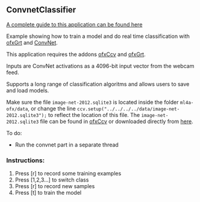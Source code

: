 ## ConvnetClassifier

[A complete guide to this application can be found here](http://ml4a.github.io/guides/AudioTSNEViewer/)

Example showing how to train a model and do real time classification with [ofxGrt](https://github.com/nickgillian/ofxGrt) and [ConvNet](https://github.com/ml4a/ml4a-ofx/tree/master/apps).

This application requires the addons [ofxCcv](https://github.com/kylemcdonald/ofxCcv) and [ofxGrt](https://github.com/nickgillian/ofxGrt).

Inputs are ConvNet activations as a 4096-bit input vector from the webcam feed.

Supports a long range of classification algoritms and allows users to save and load models.

Make sure the file `image-net-2012.sqlite3` is located inside the folder `ml4a-ofx/data`, or change the line `ccv.setup("../../../../data/image-net-2012.sqlite3");` to reflect the location of this file. The `image-net-2012.sqlite3` file can be found in [ofxCcv](https://github.com/kylemcdonald/ofxCcv) or downloaded directly from [here](https://raw.githubusercontent.com/liuliu/ccv/unstable/samples/image-net-2012.sqlite3).

To do:
- Run the convnet part in a separate thread
 
### Instructions:
1. Press [r] to record some training examples
2. Press [1,2,3...] to switch class
3. Press [r] to record new samples
4. Press [t] to train the model


